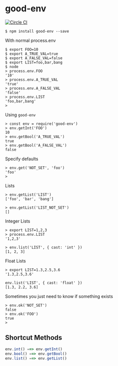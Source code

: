 
# good-env

[![Circle CI](https://circleci.com/gh/recursivefunk/good-env.png?circle-token=b1d0d5b046161f60cc5816afb82b741db7163344)](https://circleci.com/gh/recursivefunk/good-env)

```
$ npm install good-env --save
```

With normal process.env

```
$ export FOO=10
$ export A_TRUE_VAL=true
$ export A_FALSE_VAL=false
$ export LIST=foo,bar,bang
$ node
> process.env.FOO
'10'
> process.env.A_TRUE_VAL
'true'
> process.env.A_FALSE_VAL
'false'
> process.env.LIST
'foo,bar,bang'
>
```

Using `good-env`
```
> const env = require('good-env')
> env.getInt('FOO')
10
> env.getBool('A_TRUE_VAL')
true
> env.getBool('A_FALSE_VAL')
false
```

Specify defaults
```
> env.get('NOT_SET', 'foo')
'foo'
>
```

Lists
```
> env.getList('LIST')
['foo', 'bar', 'bang']

> env.getList('LIST_NOT_SET')
[]
```

Integer Lists
```
> export LIST=1,2,3
> process.env.LIST
'1,2,3'

> env.list('LIST', { cast: 'int' })
[1, 2, 3]
```

Float Lists
```
> export LIST=1.3,2.5,3.6
'1.3,2.5,3.6'

env.list('LIST', { cast: 'float' })
[1.3, 2.2, 3.6]
```

Sometimes you just need to know if something exists
```
> env.ok('NOT_SET')
false
> env.ok('FOO')
true
>
```

## Shortcut Methods

```javascript
env.int() ==> env.getInt()
env.bool() ==> env.getBool()
env.list() ==> env.getList()
```

